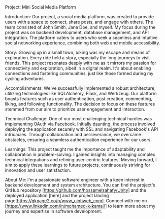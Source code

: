 Project:  Mini Social Media Platform

Introduction:
Our project, a social media platform, was created to provide users with a space to connect, share posts, and engage with others. The team consisted of John Smith, Jane Doe, and myself. My focus during the project was on backend development, database management, and API integration. The platform caters to users who seek a seamless and intuitive social networking experience, combining both web and mobile accessibility.

Story:
Growing up in a small town, biking was my escape and means of exploration. Every ride held a story, especially the long journeys to visit friends. This project resonates deeply with me as it mirrors my passion for connectivity and exploration, albeit in a digital realm. It's about enabling connections and fostering communities, just like those formed during my cycling adventures.

Accomplishments:
We've successfully implemented a robust architecture, utilizing technologies like SQLAlchemy, Flask, and Werkzeug. Our platform boasts features such as user authentication, post creation, commenting, liking, and following functionality. The decision to focus on these features stemmed from our aim to prioritize user engagement and interaction.

Technical Challenge:
One of our most challenging technical hurdles was implementing OAuth via Facebook. Initially daunting, the process involved deploying the application securely with SSL and navigating Facebook's API intricacies. Through collaboration and perseverance, we overcame obstacles, ensuring a seamless authentication experience for our users.

Learnings:
This project taught me the importance of adaptability and collaboration in problem-solving. I gained insights into managing complex technical integrations and refining user-centric features. Moving forward, I aim to apply these learnings to future projects, continuously striving for innovation and user satisfaction.

About Me:
I'm a passionate software engineer with a keen interest in backend development and system architecture. You can find the project's GitHub repository [https://github.com/hossamelsahafy/Unity]
and the deployed application [here]
and the project landing page[https://qkpage2.co/p/www_uintiweb_com]. Connect with me on [https://www.linkedin.com/in/mohamed-k-kamal/] to learn more about my journey and expertise in software development.
